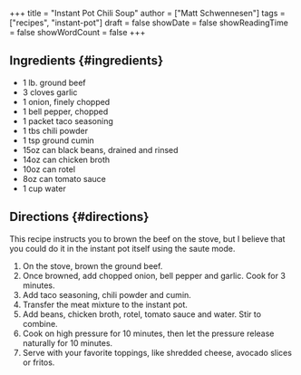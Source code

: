 +++
title = "Instant Pot Chili Soup"
author = ["Matt Schwennesen"]
tags = ["recipes", "instant-pot"]
draft = false
showDate = false
showReadingTime = false
showWordCount = false
+++

## Ingredients {#ingredients}

-   1 lb. ground beef
-   3 cloves garlic
-   1 onion, finely chopped
-   1 bell pepper, chopped
-   1 packet taco seasoning
-   1 tbs chili powder
-   1 tsp ground cumin
-   15oz can black beans, drained and rinsed
-   14oz can chicken broth
-   10oz can rotel
-   8oz can tomato sauce
-   1 cup water


## Directions {#directions}

This recipe instructs you to brown the beef on the stove, but I believe that you
could do it in the instant pot itself using the saute mode.

1.  On the stove, brown the ground beef.
2.  Once browned, add chopped onion, bell pepper and garlic. Cook for 3 minutes.
3.  Add taco seasoning, chili powder and cumin.
4.  Transfer the meat mixture to the instant pot.
5.  Add beans, chicken broth, rotel, tomato sauce and water. Stir to combine.
6.  Cook on high pressure for 10 minutes, then let the pressure release naturally
    for 10 minutes.
7.  Serve with your favorite toppings, like shredded cheese, avocado slices or fritos.
